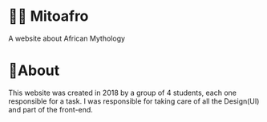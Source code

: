 # ✊🏾 Mitoafro
A website about African Mythology 

# 📌About
This website was created in 2018 by a group of 4 students, each one responsible for a task. I was responsible for taking care of all the Design(UI) and part of the front-end.
